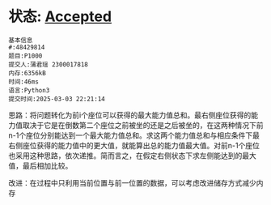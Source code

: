# 状态: [Accepted](http://dsbpython.openjudge.cn/dspythonbook/solution/48429814/)
```
基本信息
#:48429814
题目:P1000
提交人:蒲君瑶 2300017818
内存:6356kB
时间:46ms
语言:Python3
提交时间:2025-03-03 22:21:14
```

思路：将问题转化为前i个座位可以获得的最大能力值总和。最右侧座位获得的能力值取决于它是在倒数第二个座位之前被坐的还是之后被坐的，在这两种情况下前n-1个座位分别能达到一个最大能力值总和。求这两个能力值总和与相应条件下最右侧座位获得的能力值中的更大值，就能算出总的能力值最大值。对前n-1个座位也采用这种思路，依次递推。简而言之，在假定右侧状态下求左侧能达到的最大值，最后相加比较。

改进：在过程中只利用当前位置与前一位置的数据，可以考虑改进储存方式减少内存
